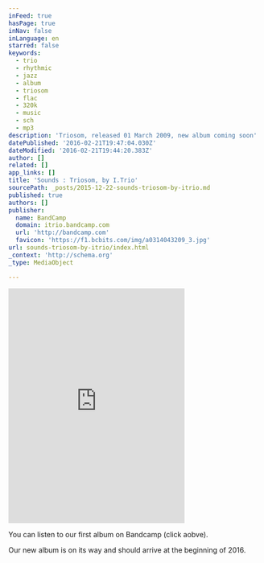 ```yaml
---
inFeed: true
hasPage: true
inNav: false
inLanguage: en
starred: false
keywords:
  - trio
  - rhythmic
  - jazz
  - album
  - triosom
  - flac
  - 320k
  - music
  - sch
  - mp3
description: 'Triosom, released 01 March 2009, new album coming soon'
datePublished: '2016-02-21T19:47:04.030Z'
dateModified: '2016-02-21T19:44:20.383Z'
author: []
related: []
app_links: []
title: 'Sounds : Triosom, by I.Trio'
sourcePath: _posts/2015-12-22-sounds-triosom-by-itrio.md
published: true
authors: []
publisher:
  name: BandCamp
  domain: itrio.bandcamp.com
  url: 'http://bandcamp.com'
  favicon: 'https://f1.bcbits.com/img/a0314043209_3.jpg'
url: sounds-triosom-by-itrio/index.html
_context: 'http://schema.org'
_type: MediaObject

---
```

<iframe src="https://cdn.embedly.com/widgets/media.html?src=https%3A%2F%2Fbandcamp.com%2FEmbeddedPlayer%2Fv%3D2%2Falbum%3D1634339132%2Fsize%3Dlarge%2Flinkcol%3D0084B4%2Fnotracklist%3Dtrue%2Ftwittercard%3Dtrue%2F&amp;url=https%3A%2F%2Fitrio.bandcamp.com%2F&amp;image=https%3A%2F%2Ff1.bcbits.com%2Fimg%2Fa0314043209_5.jpg&amp;key=b7d04c9b404c499eba89ee7072e1c4f7&amp;type=text%2Fhtml&amp;schema=bandcamp" width="350" height="467" scrolling="no" frameborder="0" allowfullscreen="allowfullscreen" style=""></iframe>

You can listen to our first album on Bandcamp (click aobve).

Our new album is on its way and should arrive at the beginning of 2016\.
